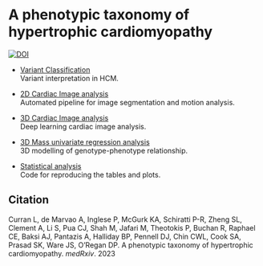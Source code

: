 # A phenotypic taxonomy of hypertrophic cardiomyopathy

[![DOI](https://zenodo.org/badge/426956166.svg)](https://zenodo.org/badge/latestdoi/426956166)

* [Variant Classification](https://github.com/ImperialCollegeLondon/HCM_expressivity/tree/master/variant_classification)  
Variant interpretation in HCM.  

* [2D Cardiac Image analysis](https://github.com/baiwenjia/ukbb_cardiac)   
Automated pipeline for image segmentation and motion analysis.  

* [3D Cardiac Image analysis](https://github.com/ImperialCollegeLondon/4DSegment2.0)  
Deep learning cardiac image analysis. 

* [3D Mass univariate regression analysis](https://github.com/ImperialCollegeLondon/HCM_expressivity/tree/master/3D_regression_analysis)  
3D modelling of genotype-phenotype relationship.  

* [Statistical analysis](https://github.com/ImperialCollegeLondon/HCM_expressivity/tree/master/statistical_analysis)  
Code for reproducing the tables and plots.  

## Citation

Curran L, de Marvao A, Inglese P, McGurk KA, Schiratti P-R, Zheng SL, Clement A, Li S, Pua CJ, Shah M, Jafari M, Theotokis P, Buchan R, Raphael CE, Baksi AJ, Pantazis A, Halliday BP, Pennell DJ, Chin CWL,
Cook SA, Prasad SK, Ware JS, O’Regan DP. A phenotypic taxonomy of hypertrophic cardiomyopathy. _medRxiv_. 2023






